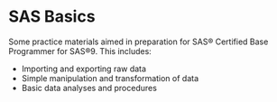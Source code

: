 # SAS Basics
Some practice materials aimed in preparation for SAS® Certified Base Programmer for SAS®9. This includes:
- Importing and exporting raw data
- Simple manipulation and transformation of data
- Basic data analyses and procedures

